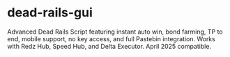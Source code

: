 # dead-rails-gui
Advanced Dead Rails Script featuring instant auto win, bond farming, TP to end, mobile support, no key access, and full Pastebin integration. Works with Redz Hub, Speed Hub, and Delta Executor. April 2025 compatible.
